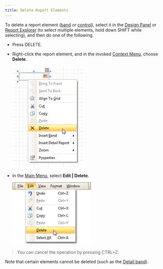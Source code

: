 ```yaml
---
title: Delete Report Elements
---
```

To delete a report element ([band](../../../../../interface-elements-for-desktop/articles/report-designer/report-designer-for-winforms/report-designer-reference/report-bands.md) or [control](../../../../../interface-elements-for-desktop/articles/report-designer/report-designer-for-winforms/report-designer-reference/report-controls.md)), select it in the [Design Panel](../../../../../interface-elements-for-desktop/articles/report-designer/report-designer-for-winforms/report-designer-reference/report-designer-ui/design-panel.md) or [Report Explorer](../../../../../interface-elements-for-desktop/articles/report-designer/report-designer-for-winforms/report-designer-reference/report-designer-ui/report-explorer.md) (to select multiple elements, hold down SHIFT while selecting), and then do one of the following.
* Press DELETE.
* Right-click the report element, and in the invoked [Context Menu](../../../../../interface-elements-for-desktop/articles/report-designer/report-designer-for-winforms/report-designer-reference/report-designer-ui/context-menu.md), choose **Delete**.
	
	![RD_delete_0](../../../../images/Img9172.png)
* In the [Main Menu](../../../../../interface-elements-for-desktop/articles/report-designer/report-designer-for-winforms/report-designer-reference/report-designer-ui/main-menu.md), select **Edit | Delete**.
	
	![RD_delete_1](../../../../images/Img9173.png)

> You can cancel the operation by pressing CTRL+Z.

Note that certain elements cannot be deleted (such as the [Detail band](../../../../../interface-elements-for-desktop/articles/report-designer/report-designer-for-winforms/report-designer-reference/report-bands/detail-band.md)).